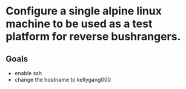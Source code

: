 # Configure a single alpine linux machine to be used as a test platform for reverse bushrangers. 

## Goals

* enable ssh 
* change the hostname to kellygang000




